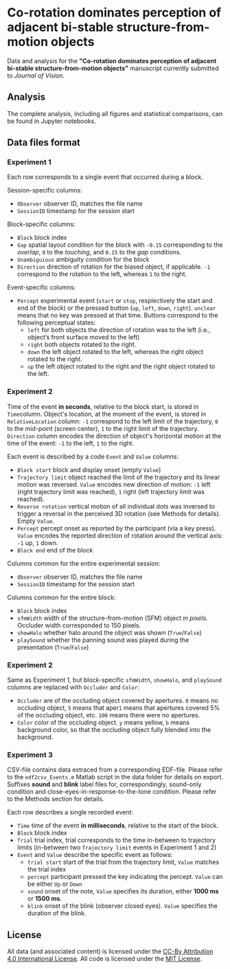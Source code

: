 # Co-rotation dominates perception of adjacent bi-stable structure-from-motion objects

Data and analysis for the __"Co-rotation dominates perception of adjacent bi-stable structure-from-motion objects"__ manuscript currently submitted to _Journal of Vision_.

## Analysis
The complete analysis, including all figures and statistical comparisons, can be found in Jupyter notebooks.

## Data files format

### Experiment 1
Each row corresponds to a single event that occurred during a block.

Session-specific columns:
* `Observer` observer ID, matches the file name
* `SessionID` timestamp for the session start

Block-specific columns:
* `Block` block index
* `Gap` spatial layout condition for the block with `-0.15` corresponding to the _overlap_, `0` to the _touching_, and `0.15` to the _gap_ conditions.
* `Unambiguious` ambiguity condition for the block
* `Direction` direction of rotation for the biased object, if applicable. `-1` correspond to the rotation to the left, whereas `1` to the right.

Event-specific columns:
* `Percept` experimental event (`start` or `stop`, resplectively the start and end of the block) or the pressed button (`up`, `left`, `down`, `right`). `unclear` means that no key was pressed at that time. Buttons correspond to the following perceptual states:
    * `left` for both objects the direction of rotation was to the left (i.e., object’s front surface moved to the left)
    * `right` both objects rotated to the right. 
    * `down` the left object rotated to the left, whereas the right object rotated to the right.
    * `up` the left object rotated to the right and the right object rotated to the left.

### Experiment 2    


 Time of the event __in seconds__, relative to the block start, is stored in `Time`column. Object's location, at the moment of the event, is stored in `RelativeLocation` column: `-1` correspond to the left limit of the trajectory, `0` to the mid-point (screen center), `1` to the right limit of the trajectory. `Direction` column encodes the direction of object's horizontal motion at the time of the event: `-1` to the left, `1` to the right.

Each event is described by a code `Event` and `Value` columns:
* `Block start` block and display onset (empty `Value`)
* `Trajectory limit` object reached the limit of the trajectory and its linear motion was reversed. `Value` encodes new direction of motion: `-1` left (right trajectory limit was reached), `1` right (left trajectory limit was reached).
* `Reverse rotation` vertical motion of all individual dots was inversed to trigger a reversal in the perceived 3D rotation (see Methods for details). Empty `Value`.
* `Percept` percept onset as reported by the participant (via a key press). `Value`  encodes the reported direction of rotation around the vertical axis: `-1` up, `1` down.
* `Block end` end of the block

Columns common for the entire experimental session:
* `Observer` observer ID, matches the file name
* `SessionID` timestamp for the session start

Columns common for the entire block:
* `Block` block index
* `sfmWidth` width of the structure-from-motion (SFM) object _in pixels_. Occluder width corresponded to 150 pixels.
* `showHalo` whether halo around the object was shown (`True`/`False`)
* `playSound` whether the panning sound was played during the presentation (`True`/`False`)

### Experiment 2
Same as Experiment 1, but block-specific `sfmWidth`, `showHalo`, and `playSound` columns are replaced with `Occluder` and `Color`:
* `Occluder` are of the occluding object covered by apertures. `0` means no occluding object, `5` means that aper`1` means that apertures covered 5% of the occluding object, etc. `100` means there were no apertures.
* `Color` color of the occluding object. `y` means yellow, `b` means background color, so that the occluding object fully blended into the background.

### Experiment 3
CSV-file contains data extraced from a corresponding EDF-file. Please refer to the `edf2csv_Events.m` Matlab script in the data folder for details on export. Suffixes __sound__ and __blink__  label files for, correspondingly, sound-only condition and close-eyes-in-response-to-the-tone condition. Please refer to the Methods section for details.

Each row describes a single recorded event:
* `Time` time of the event __in milliseconds__, relative to the start of the block.
* `Block` block index
* `Trial` trial index, trial corresponds to the time in-between to trajectory limits (in-between two `Trajectory limit` events in Experiment 1 and 2)
* `Event` and `Value` describe the specific event as follows:
    * `trial start` start of the trial from the trajectory limit, `Value` matches the trial index
    * `percept` participant pressed the key indicating the percept. `Value` can be either `Up` or `Down`
    * `sound` onset of the note, `Value` specifies its duration, either __1000 ms__ or __1500 ms__.
    * `blink` onset of the blink (observer closed eyes). `Value` specifies the duration of the blink.

## License
All data (and associated content) is licensed under the [CC-By Attribution 4.0 International License](https://creativecommons.org/licenses/by/4.0/). All code is licensed
under the [MIT License](http://www.opensource.org/licenses/mit-license.php).
